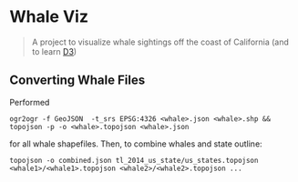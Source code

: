 # Whale Viz
> A project to visualize whale sightings off the coast of California (and to learn [D3](http://www.d3js.org))

## Converting Whale Files
Performed

    ogr2ogr -f GeoJSON  -t_srs EPSG:4326 <whale>.json <whale>.shp &&
    topojson -p -o <whale>.topojson <whale>.json

for all whale shapefiles. Then, to combine whales and state outline:

    topojson -o combined.json tl_2014_us_state/us_states.topojson <whale1>/<whale1>.topojson <whale2>/<whale2>.topojson ...